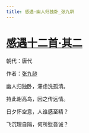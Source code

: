 ```yaml
---
title: 感遇·幽人归独卧_张九龄
---
```


# [感遇十二首·其二](https://so.gushiwen.cn/shiwenv_5e265e29083e.aspx)

朝代：唐代

作者：[张九龄](http://so.gushiwen.org/author_691.aspx)

幽人归独卧，滞虑洗孤清。

持此谢高鸟，因之传远情。

日夕怀空意，人谁感至精？

飞沉理自隔，何所慰吾诚？